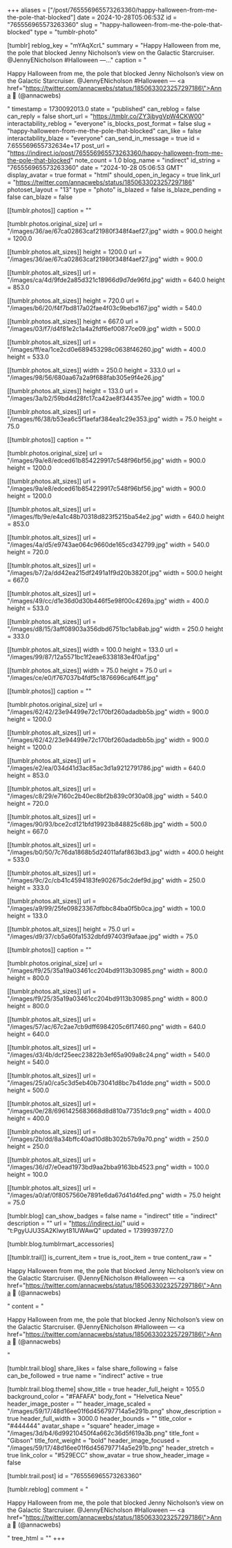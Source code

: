 +++
aliases = ["/post/765556965573263360/happy-halloween-from-me-the-pole-that-blocked"]
date = 2024-10-28T05:06:53Z
id = "765556965573263360"
slug = "happy-halloween-from-me-the-pole-that-blocked"
type = "tumblr-photo"

[tumblr]
reblog_key = "mYAqXcrL"
summary = "Happy Halloween from me, the pole that blocked Jenny Nicholson’s view on the Galactic Starcruiser. @JennyENicholson #Halloween —..."
caption = "<p>Happy Halloween from me, the pole that blocked Jenny Nicholson’s view on the Galactic Starcruiser. @JennyENicholson #Halloween — <a href=\"https://twitter.com/annacwebs/status/1850633023257297186\">Anna 🌿 (@annacwebs)</a></p>"
timestamp = 1730092013.0
state = "published"
can_reblog = false
can_reply = false
short_url = "https://tmblr.co/ZY3jbygVpW4CKW00"
interactability_reblog = "everyone"
is_blocks_post_format = false
slug = "happy-halloween-from-me-the-pole-that-blocked"
can_like = false
interactability_blaze = "everyone"
can_send_in_message = true
id = 7.655569655732634e+17
post_url = "https://indirect.io/post/765556965573263360/happy-halloween-from-me-the-pole-that-blocked"
note_count = 1.0
blog_name = "indirect"
id_string = "765556965573263360"
date = "2024-10-28 05:06:53 GMT"
display_avatar = true
format = "html"
should_open_in_legacy = true
link_url = "https://twitter.com/annacwebs/status/1850633023257297186"
photoset_layout = "13"
type = "photo"
is_blazed = false
is_blaze_pending = false
can_blaze = false

[[tumblr.photos]]
caption = ""

[tumblr.photos.original_size]
url = "/images/36/ae/67ca02863caf21980f348f4aef27.jpg"
width = 900.0
height = 1200.0

[[tumblr.photos.alt_sizes]]
height = 1200.0
url = "/images/36/ae/67ca02863caf21980f348f4aef27.jpg"
width = 900.0

[[tumblr.photos.alt_sizes]]
url = "/images/ca/4d/9fde2a85d321c18966d9d7de96fd.jpg"
width = 640.0
height = 853.0

[[tumblr.photos.alt_sizes]]
height = 720.0
url = "/images/b6/20/f4f7bd817a02fae4f03c9bebd167.jpg"
width = 540.0

[[tumblr.photos.alt_sizes]]
height = 667.0
url = "/images/03/f7/d4f81e2c1a4a2fdf6ef00877ce09.jpg"
width = 500.0

[[tumblr.photos.alt_sizes]]
url = "/images/ff/ea/1ce2cd0e689453298c0638f46260.jpg"
width = 400.0
height = 533.0

[[tumblr.photos.alt_sizes]]
width = 250.0
height = 333.0
url = "/images/98/56/680aa67a2a9f688fab305e9f4e26.jpg"

[[tumblr.photos.alt_sizes]]
height = 133.0
url = "/images/3a/b2/59bd4d28fc17ca42ae8f344357ee.jpg"
width = 100.0

[[tumblr.photos.alt_sizes]]
url = "/images/f6/38/b53ea6c5f1aefaf384ea1c29e353.jpg"
width = 75.0
height = 75.0

[[tumblr.photos]]
caption = ""

[tumblr.photos.original_size]
url = "/images/9a/e8/edced61b854229917c548f96bf56.jpg"
width = 900.0
height = 1200.0

[[tumblr.photos.alt_sizes]]
url = "/images/9a/e8/edced61b854229917c548f96bf56.jpg"
width = 900.0
height = 1200.0

[[tumblr.photos.alt_sizes]]
url = "/images/fb/9e/e4a1c48b70318d823f5215ba54e2.jpg"
width = 640.0
height = 853.0

[[tumblr.photos.alt_sizes]]
url = "/images/4a/d5/e9743ae064c9660de165cd342799.jpg"
width = 540.0
height = 720.0

[[tumblr.photos.alt_sizes]]
url = "/images/b7/2a/dd42ea215df2491a1f9d20b3820f.jpg"
width = 500.0
height = 667.0

[[tumblr.photos.alt_sizes]]
url = "/images/49/cc/d1e36d0d30b446f5e98f00c4269a.jpg"
width = 400.0
height = 533.0

[[tumblr.photos.alt_sizes]]
url = "/images/d8/15/3aff08903a356dbd6751bc1ab8ab.jpg"
width = 250.0
height = 333.0

[[tumblr.photos.alt_sizes]]
width = 100.0
height = 133.0
url = "/images/99/87/12a5571bc1f2eae6338183e4f0af.jpg"

[[tumblr.photos.alt_sizes]]
width = 75.0
height = 75.0
url = "/images/ce/e0/f767037b4fdf5c1876696caf64ff.jpg"

[[tumblr.photos]]
caption = ""

[tumblr.photos.original_size]
url = "/images/62/42/23e94499e72c170bf260adadbb5b.jpg"
width = 900.0
height = 1200.0

[[tumblr.photos.alt_sizes]]
url = "/images/62/42/23e94499e72c170bf260adadbb5b.jpg"
width = 900.0
height = 1200.0

[[tumblr.photos.alt_sizes]]
url = "/images/e2/ea/034d41d3ac85ac3d1a9212791786.jpg"
width = 640.0
height = 853.0

[[tumblr.photos.alt_sizes]]
url = "/images/c8/29/e7160c2b40ec8bf2b839c0f30a08.jpg"
width = 540.0
height = 720.0

[[tumblr.photos.alt_sizes]]
url = "/images/90/93/bce2cd121bfd19923b848825c68b.jpg"
width = 500.0
height = 667.0

[[tumblr.photos.alt_sizes]]
url = "/images/b0/50/7c76da1868b5d24011afaf863bd3.jpg"
width = 400.0
height = 533.0

[[tumblr.photos.alt_sizes]]
url = "/images/9c/2c/cb41c4594183fe902675dc2def9d.jpg"
width = 250.0
height = 333.0

[[tumblr.photos.alt_sizes]]
url = "/images/a9/99/25fe09823367dfbbc84ba0f5b0ca.jpg"
width = 100.0
height = 133.0

[[tumblr.photos.alt_sizes]]
height = 75.0
url = "/images/d9/37/cb5a60fa1532dbfd97403f9afaae.jpg"
width = 75.0

[[tumblr.photos]]
caption = ""

[tumblr.photos.original_size]
url = "/images/f9/25/35a19a03461cc204bd9113b30985.png"
width = 800.0
height = 800.0

[[tumblr.photos.alt_sizes]]
url = "/images/f9/25/35a19a03461cc204bd9113b30985.png"
width = 800.0
height = 800.0

[[tumblr.photos.alt_sizes]]
url = "/images/57/ac/67c2ae7cb9dff6984205c6f17460.png"
width = 640.0
height = 640.0

[[tumblr.photos.alt_sizes]]
url = "/images/d3/4b/dcf25eec23822b3ef65a909a8c24.png"
width = 540.0
height = 540.0

[[tumblr.photos.alt_sizes]]
url = "/images/25/a0/ca5c3d5eb40b73041d8bc7b41dde.png"
width = 500.0
height = 500.0

[[tumblr.photos.alt_sizes]]
url = "/images/0e/28/6961425683668d8d810a77351dc9.png"
width = 400.0
height = 400.0

[[tumblr.photos.alt_sizes]]
url = "/images/2b/dd/8a34bffc40ad10d8b302b57b9a70.png"
width = 250.0
height = 250.0

[[tumblr.photos.alt_sizes]]
url = "/images/36/d7/e0ead1973bd9aa2bba9163bb4523.png"
width = 100.0
height = 100.0

[[tumblr.photos.alt_sizes]]
url = "/images/a0/af/0f8057560e7891e6da67d41d4fed.png"
width = 75.0
height = 75.0

[tumblr.blog]
can_show_badges = false
name = "indirect"
title = "indirect"
description = ""
url = "https://indirect.io/"
uuid = "t:PgyUJU3SA2Klwyt81UWAwQ"
updated = 1739939727.0

[tumblr.blog.tumblrmart_accessories]

[[tumblr.trail]]
is_current_item = true
is_root_item = true
content_raw = "<p>Happy Halloween from me, the pole that blocked Jenny Nicholson’s view on the Galactic Starcruiser. @JennyENicholson #Halloween — <a href=\"https://twitter.com/annacwebs/status/1850633023257297186\">Anna 🌿 (@annacwebs)</a></p>"
content = "<p>Happy Halloween from me, the pole that blocked Jenny Nicholson&rsquo;s view on the Galactic Starcruiser. @JennyENicholson #Halloween &mdash; <a href=\"https://twitter.com/annacwebs/status/1850633023257297186\">Anna &#127807; (@annacwebs)</a></p>"

[tumblr.trail.blog]
share_likes = false
share_following = false
can_be_followed = true
name = "indirect"
active = true

[tumblr.trail.blog.theme]
show_title = true
header_full_height = 1055.0
background_color = "#FAFAFA"
body_font = "Helvetica Neue"
header_image_poster = ""
header_image_scaled = "/images/59/17/48d16ee01f6d456797714a5e291b.png"
show_description = true
header_full_width = 3000.0
header_bounds = ""
title_color = "#444444"
avatar_shape = "square"
header_image = "/images/3d/b4/6d99210450f4a662c36d5f619a3b.png"
title_font = "Gibson"
title_font_weight = "bold"
header_image_focused = "/images/59/17/48d16ee01f6d456797714a5e291b.png"
header_stretch = true
link_color = "#529ECC"
show_avatar = true
show_header_image = false

[tumblr.trail.post]
id = "765556965573263360"

[tumblr.reblog]
comment = "<p>Happy Halloween from me, the pole that blocked Jenny Nicholson’s view on the Galactic Starcruiser. @JennyENicholson #Halloween — <a href=\"https://twitter.com/annacwebs/status/1850633023257297186\">Anna 🌿 (@annacwebs)</a></p>"
tree_html = ""
+++
